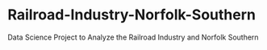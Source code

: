 # Railroad-Industry-Norfolk-Southern
Data Science Project to Analyze the Railroad Industry and Norfolk Southern
